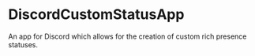 # DiscordCustomStatusApp
 An app for Discord which allows for the creation of custom rich presence statuses.
